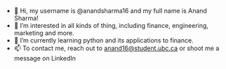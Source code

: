 - 👋 Hi, my username is @anandsharma16 and my full name is Anand Sharma!
- 👀 I’m interested in all kinds of thing, including finance, engineering, marketing and more.
- 🌱 I’m currently learning python and its applications to finance.
- 📫 To contact me, reach out to anand16@student.ubc.ca or shoot me a message on LinkedIn

<!---
anandsharma16/anandsharma16 is a ✨ special ✨ repository because its `README.md` (this file) appears on your GitHub profile.
You can click the Preview link to take a look at your changes.
--->
